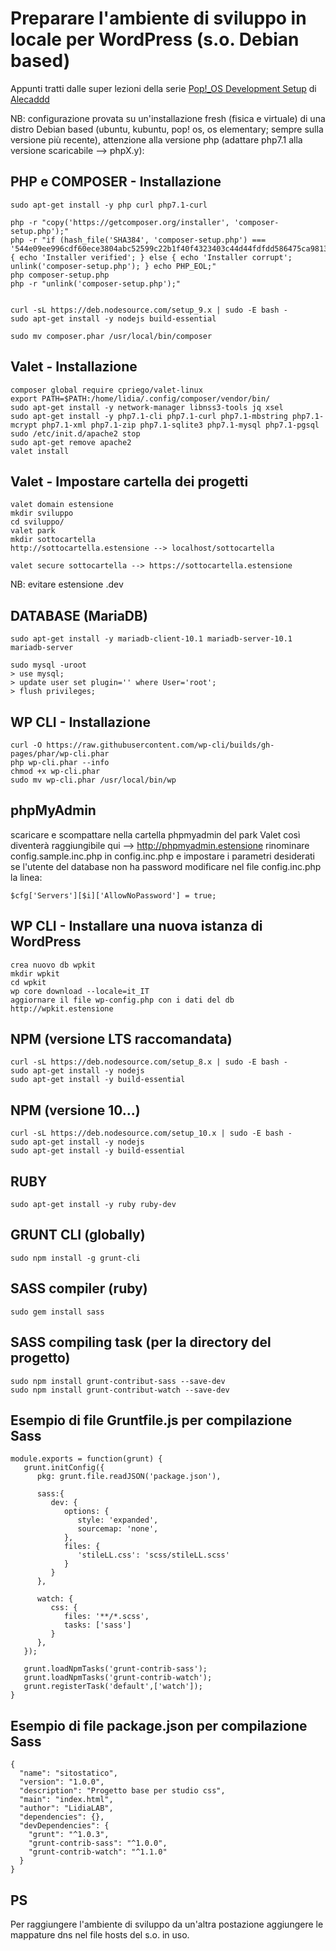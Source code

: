 # Preparare l'ambiente di sviluppo in locale per WordPress (s.o. Debian based)

Appunti tratti dalle super lezioni della serie [Pop!_OS Development Setup](https://www.youtube.com/watch?v=zu42YzJ8_OM&list=PLriKzYyLb28l4vbFOrb0wIr11Iguj4Ur1 "Pop!_OS Development Setup") di [Alecaddd](https://github.com/Alecaddd)

NB: configurazione provata su un'installazione fresh (fisica e virtuale) di una distro Debian based (ubuntu, kubuntu, pop! os, os elementary; sempre sulla versione più recente), attenzione alla versione php (adattare php7.1 alla versione scaricabile --> phpX.y):

## PHP e COMPOSER - Installazione
```
sudo apt-get install -y php curl php7.1-curl

php -r "copy('https://getcomposer.org/installer', 'composer-setup.php');"
php -r "if (hash_file('SHA384', 'composer-setup.php') === '544e09ee996cdf60ece3804abc52599c22b1f40f4323403c44d44fdfdd586475ca9813a858088ffbc1f233e9b180f061') { echo 'Installer verified'; } else { echo 'Installer corrupt'; unlink('composer-setup.php'); } echo PHP_EOL;"
php composer-setup.php
php -r "unlink('composer-setup.php');"


curl -sL https://deb.nodesource.com/setup_9.x | sudo -E bash -
sudo apt-get install -y nodejs build-essential

sudo mv composer.phar /usr/local/bin/composer
```
## Valet - Installazione
```
composer global require cpriego/valet-linux
export PATH=$PATH:/home/lidia/.config/composer/vendor/bin/
sudo apt-get install -y network-manager libnss3-tools jq xsel
sudo apt-get install -y php7.1-cli php7.1-curl php7.1-mbstring php7.1-mcrypt php7.1-xml php7.1-zip php7.1-sqlite3 php7.1-mysql php7.1-pgsql
sudo /etc/init.d/apache2 stop
sudo apt-get remove apache2
valet install
```
## Valet - Impostare cartella dei progetti
```
valet domain estensione
mkdir sviluppo
cd sviluppo/
valet park
mkdir sottocartella
http://sottocartella.estensione --> localhost/sottocartella

valet secure sottocartella --> https://sottocartella.estensione
```
NB: evitare estensione .dev

## DATABASE (MariaDB)
```
sudo apt-get install -y mariadb-client-10.1 mariadb-server-10.1 mariadb-server
 
sudo mysql -uroot
> use mysql;
> update user set plugin='' where User='root';
> flush privileges;
```
## WP CLI - Installazione
```
curl -O https://raw.githubusercontent.com/wp-cli/builds/gh-pages/phar/wp-cli.phar
php wp-cli.phar --info
chmod +x wp-cli.phar
sudo mv wp-cli.phar /usr/local/bin/wp

```
## phpMyAdmin
scaricare e scompattare nella cartella phpmyadmin del park Valet così diventerà raggiungibile qui --> http://phpmyadmin.estensione
rinominare config.sample.inc.php in config.inc.php e impostare i parametri desiderati
se l'utente del database non ha password modificare nel file config.inc.php la linea:
```
$cfg['Servers'][$i]['AllowNoPassword'] = true;
```


## WP CLI - Installare una nuova istanza di WordPress
```
crea nuovo db wpkit
mkdir wpkit
cd wpkit
wp core download --locale=it_IT
aggiornare il file wp-config.php con i dati del db
http://wpkit.estensione
```
## NPM (versione LTS raccomandata)
```
curl -sL https://deb.nodesource.com/setup_8.x | sudo -E bash -
sudo apt-get install -y nodejs
sudo apt-get install -y build-essential
```
## NPM (versione 10...)
```
curl -sL https://deb.nodesource.com/setup_10.x | sudo -E bash -
sudo apt-get install -y nodejs
sudo apt-get install -y build-essential
```
## RUBY
```
sudo apt-get install -y ruby ruby-dev
```
## GRUNT CLI (globally)
```
sudo npm install -g grunt-cli
```
## SASS compiler (ruby)
```
sudo gem install sass
```
## SASS compiling task (per la directory del progetto)
```
sudo npm install grunt-contribut-sass --save-dev
sudo npm install grunt-contribut-watch --save-dev
```
## Esempio di file Gruntfile.js per compilazione Sass 
```
module.exports = function(grunt) {
   grunt.initConfig({
      pkg: grunt.file.readJSON('package.json'),

      sass:{
         dev: {
            options: {
               style: 'expanded',
               sourcemap: 'none',
            },
            files: {
               'stileLL.css': 'scss/stileLL.scss'
            }
         }
      },

      watch: {
         css: {
            files: '**/*.scss',
            tasks: ['sass']
         }
      },
   });

   grunt.loadNpmTasks('grunt-contrib-sass');
   grunt.loadNpmTasks('grunt-contrib-watch');
   grunt.registerTask('default',['watch']);
}
```
## Esempio di file package.json per compilazione Sass 
```
{
  "name": "sitostatico",
  "version": "1.0.0",
  "description": "Progetto base per studio css",
  "main": "index.html",
  "author": "LidiaLAB",
  "dependencies": {},
  "devDependencies": {
    "grunt": "^1.0.3",
    "grunt-contrib-sass": "^1.0.0",
    "grunt-contrib-watch": "^1.1.0"
  }
}
```
## PS
Per raggiungere l'ambiente di sviluppo da un'altra postazione aggiungere le mappature dns nel file hosts del s.o. in uso.
